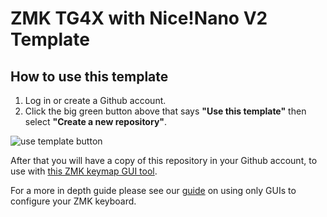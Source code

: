 # ZMK TG4X with Nice!Nano V2 Template

## How to use this template
1. Log in or create a Github account.
2. Click the big green button above that says **"Use this template"**
then select **"Create a new repository"**.

![use template button](https://images.boardsource.xyz/Screenshot%202023-10-20%20115310.png)

After that you will have a copy of this repository in your Github account,
to use with [this ZMK keymap GUI tool](https://nickcoutsos.github.io/keymap-editor/).

For a more in depth guide please see our [guide](https://www.boardsource.xyz/docs/guides-zmkgui) on using only GUIs to configure your ZMK keyboard.
